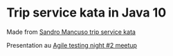# Trip service kata in Java 10

Made from [Sandro Mancuso trip service kata](https://github.com/sandromancuso/trip-service-kata.git)

Presentation au [Agile testing night #2 meetup](https://docs.google.com/presentation/d/1K8vuXwHPWftfvlsuj-UI5iSgbZ2eaVEoQ6MfYXRJgc4/edit?usp=sharing)